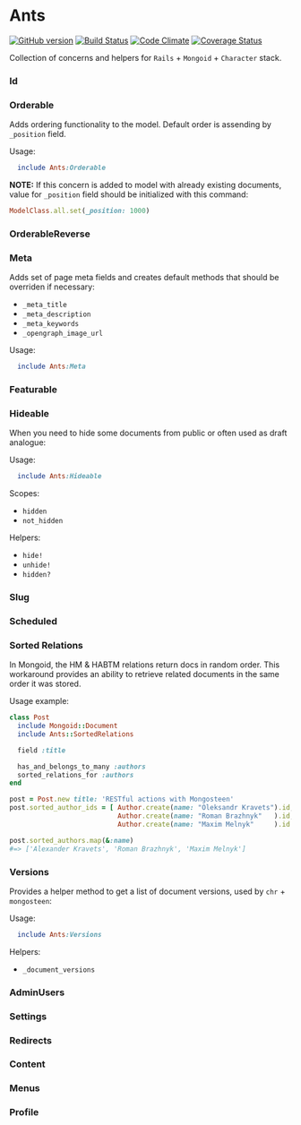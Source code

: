 Ants
===============================================================================
[![GitHub version](https://badge.fury.io/gh/slate-studio%2Fants.svg)](http://badge.fury.io/gh/slate-studio%2Fants)
[![Build Status](https://travis-ci.org/slate-studio/ants.svg)](https://travis-ci.org/slate-studio/ants)
[![Code Climate](https://codeclimate.com/github/slate-studio/ants/badges/gpa.svg)](https://codeclimate.com/github/slate-studio/ants)
[![Coverage Status](https://coveralls.io/repos/slate-studio/ants/badge.svg)](https://coveralls.io/r/slate-studio/ants)

Collection of concerns and helpers for `Rails` + `Mongoid` + `Character` stack.


### Id


### Orderable

Adds ordering functionality to the model. Default order is assending by `_position` field.

Usage:

```ruby
  include Ants:Orderable
```

**NOTE:** If this concern is added to model with already existing documents, value for `_position` field should be initialized with this command:

```ruby
ModelClass.all.set(_position: 1000)
```

### OrderableReverse


### Meta

Adds set of page meta fields and creates default methods that should be overriden if necessary:

- `_meta_title`
- `_meta_description`
- `_meta_keywords`
- `_opengraph_image_url`

Usage:

```ruby
  include Ants:Meta
```


### Featurable


### Hideable

When you need to hide some documents from public or often used as draft analogue:

Usage:

```ruby
  include Ants:Hideable
```

Scopes:

- `hidden`
- `not_hidden`

Helpers:

- `hide!`
- `unhide!`
- `hidden?`


### Slug


### Scheduled


### Sorted Relations

In Mongoid, the HM & HABTM relations return docs in random order. This workaround provides an ability to retrieve related documents in the same order it was stored.

Usage example:

  ```ruby
  class Post
    include Mongoid::Document
    include Ants::SortedRelations

    field :title

    has_and_belongs_to_many :authors
    sorted_relations_for :authors
  end

  post = Post.new title: 'RESTful actions with Mongosteen'
  post.sorted_author_ids = [ Author.create(name: "Oleksandr Kravets").id,
                             Author.create(name: "Roman Brazhnyk"   ).id,
                             Author.create(name: "Maxim Melnyk"     ).id ]

  post.sorted_authors.map(&:name)
  #=> ['Alexander Kravets', 'Roman Brazhnyk', 'Maxim Melnyk']
```


### Versions

Provides a helper method to get a list of document versions, used by `chr` + `mongosteen`:

Usage:

```ruby
  include Ants:Versions
```

Helpers:

- `_document_versions`


### AdminUsers


### Settings


### Redirects


### Content


### Menus


### Profile
